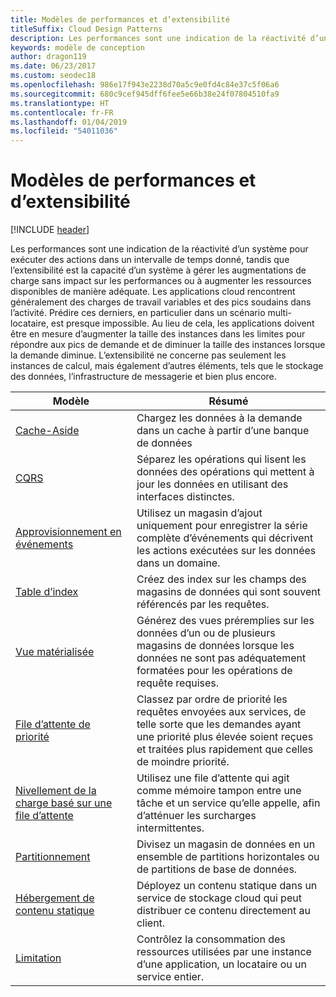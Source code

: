 ```yaml
---
title: Modèles de performances et d’extensibilité
titleSuffix: Cloud Design Patterns
description: Les performances sont une indication de la réactivité d’un système pour exécuter des actions dans un intervalle de temps donné, tandis que l’extensibilité est la capacité d’un système à gérer les augmentations de charge sans impact sur les performances ou à augmenter les ressources disponibles de manière adéquate. Les applications cloud rencontrent généralement des charges de travail variables et des pics soudains dans l’activité. Prédire ces derniers, en particulier dans un scénario multi-locataire, est presque impossible. Au lieu de cela, les applications doivent être en mesure d’augmenter la taille des instances dans les limites pour répondre aux pics de demande et de diminuer la taille des instances lorsque la demande diminue. L’extensibilité ne concerne pas seulement les instances de calcul, mais également d’autres éléments, tels que le stockage des données, l’infrastructure de messagerie et bien plus encore.
keywords: modèle de conception
author: dragon119
ms.date: 06/23/2017
ms.custom: seodec18
ms.openlocfilehash: 986e17f943e2238d70a5c9e0fd4c84e37c5f06a6
ms.sourcegitcommit: 680c9cef945dff6fee5e66b38e24f07804510fa9
ms.translationtype: HT
ms.contentlocale: fr-FR
ms.lasthandoff: 01/04/2019
ms.locfileid: "54011036"
---
```

# <a name="performance-and-scalability-patterns"></a>Modèles de performances et d’extensibilité

[!INCLUDE [header](../../_includes/header.md)]

Les performances sont une indication de la réactivité d’un système pour exécuter des actions dans un intervalle de temps donné, tandis que l’extensibilité est la capacité d’un système à gérer les augmentations de charge sans impact sur les performances ou à augmenter les ressources disponibles de manière adéquate. Les applications cloud rencontrent généralement des charges de travail variables et des pics soudains dans l’activité. Prédire ces derniers, en particulier dans un scénario multi-locataire, est presque impossible. Au lieu de cela, les applications doivent être en mesure d’augmenter la taille des instances dans les limites pour répondre aux pics de demande et de diminuer la taille des instances lorsque la demande diminue. L’extensibilité ne concerne pas seulement les instances de calcul, mais également d’autres éléments, tels que le stockage des données, l’infrastructure de messagerie et bien plus encore.

|                           Modèle                            |                                                                        Résumé                                                                         |
|--------------------------------------------------------------|--------------------------------------------------------------------------------------------------------------------------------------------------------|
|               [Cache-Aside](../cache-aside.md)               |                                                   Chargez les données à la demande dans un cache à partir d’une banque de données                                                   |
|                      [CQRS](../cqrs.md)                      |                           Séparez les opérations qui lisent les données des opérations qui mettent à jour les données en utilisant des interfaces distinctes.                           |
|            [Approvisionnement en événements](../event-sourcing.md)            |                     Utilisez un magasin d’ajout uniquement pour enregistrer la série complète d’événements qui décrivent les actions exécutées sur les données dans un domaine.                      |
|               [Table d’index](../index-table.md)               |                                Créez des index sur les champs des magasins de données qui sont souvent référencés par les requêtes.                                |
|         [Vue matérialisée](../materialized-view.md)         |       Générez des vues préremplies sur les données d’un ou de plusieurs magasins de données lorsque les données ne sont pas adéquatement formatées pour les opérations de requête requises.        |
|            [File d’attente de priorité](../priority-queue.md)            | Classez par ordre de priorité les requêtes envoyées aux services, de telle sorte que les demandes ayant une priorité plus élevée soient reçues et traitées plus rapidement que celles de moindre priorité. |
| [Nivellement de la charge basé sur une file d’attente](../queue-based-load-leveling.md) |              Utilisez une file d’attente qui agit comme mémoire tampon entre une tâche et un service qu’elle appelle, afin d’atténuer les surcharges intermittentes.               |
|                  [Partitionnement](../sharding.md)                  |                                           Divisez un magasin de données en un ensemble de partitions horizontales ou de partitions de base de données.                                           |
|    [Hébergement de contenu statique](../static-content-hosting.md)    |                          Déployez un contenu statique dans un service de stockage cloud qui peut distribuer ce contenu directement au client.                          |
|                [Limitation](../throttling.md)                |                Contrôlez la consommation des ressources utilisées par une instance d’une application, un locataire ou un service entier.                 |
